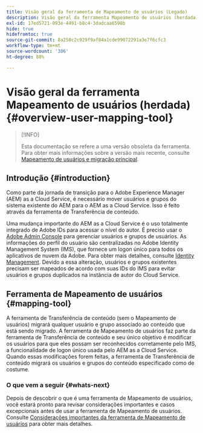 ```yaml
---
title: Visão geral da ferramenta de Mapeamento de usuários (Legado)
description: Visão geral da ferramenta Mapeamento de usuários (herdada)
exl-id: 17ed5721-093e-4491-b8c4-3dadcaa6598b
hide: true
hidefromtoc: true
source-git-commit: 8a258c2c929f9af84a1cde99072291a3e7f6cfc3
workflow-type: tm+mt
source-wordcount: '306'
ht-degree: 88%

---
```


# Visão geral da ferramenta Mapeamento de usuários (herdada) {#overview-user-mapping-tool}

>[!INFO]
>
>Esta documentação se refere a uma versão obsoleta da ferramenta. Para obter mais informações sobre a versão mais recente, consulte [Mapeamento de usuários e migração principal](/help/journey-migration/content-transfer-tool/using-content-transfer-tool/user-mapping-and-migration.md).

<!-- Alexandru: drafting this for now

>[!CONTEXTUALHELP]
>id="aemcloud_ctt_usermapping"
>title="User Mapping Tool"
>abstract="The Content Transfer Tool helps you move users and groups from your existing AEM system to AEM as a Cloud Service. Existing users and groups need to be mapped to their IMS IDs to avoid duplicate users and groups on the Cloud Service author instance."
>additional-url="https://experienceleague.adobe.com/docs/experience-manager-cloud-service/moving/cloud-migration/content-transfer-tool/using-user-mapping-tool.html?lang=en#important-considerations" text="Important Considerations for using User Mapping Tool"
>additional-url="https://experienceleague.adobe.com/docs/experience-manager-cloud-service/moving/cloud-migration/content-transfer-tool/using-user-mapping-tool.html?lang=en#using-user-mapping-tool" text="Using User Mapping Tool"

-->

## Introdução {#introduction}

Como parte da jornada de transição para o Adobe Experience Manager (AEM) as a Cloud Service, é necessário mover usuários e grupos do sistema existente do AEM para o AEM as a Cloud Service. Isso é feito através da ferramenta de Transferência de conteúdo.

Uma mudança importante do AEM as a Cloud Service é o uso totalmente integrado de Adobe IDs para acessar o nível do autor.  É preciso usar o [Adobe Admin Console](https://helpx.adobe.com/br/enterprise/using/admin-console.html) para gerenciar usuários e grupos de usuários. As informações do perfil do usuário são centralizadas no Adobe Identity Management System (IMS), que fornece um logon único para todos os aplicativos de nuvem da Adobe. Para obter mais detalhes, consulte [Identity Management](https://experienceleague.adobe.com/docs/experience-manager-cloud-service/overview/what-is-new-and-different.html?lang=pt-BR#identity-management). Devido a essa alteração, usuários e grupos existentes precisam ser mapeados de acordo com suas IDs do IMS para evitar usuários e grupos duplicados na instância de autor do Cloud Service.

## Ferramenta de Mapeamento de usuários {#mapping-tool}

A ferramenta de Transferência de conteúdo (sem o Mapeamento de usuários) migrará qualquer usuário e grupo associado ao conteúdo que está sendo migrado. A ferramenta de Mapeamento de usuários faz parte da ferramenta de Transferência de conteúdo e seu único objetivo é modificar os usuários para que eles possam ser reconhecidos corretamente pelo IMS, a funcionalidade de logon único usada pelo AEM as a Cloud Service. Quando essas modificações forem feitas, a ferramenta de Transferência de conteúdo migrará os usuários e grupos do conteúdo especificado como de costume.

### O que vem a seguir {#whats-next}

Depois de descobrir o que é uma ferramenta de Mapeamento de usuários, você estará pronto para revisar considerações importantes e casos excepcionais antes de usar a ferramenta de Mapeamento de usuários. Consulte [Considerações importantes da ferramenta de Mapeamento de usuários](/help/journey-migration/content-transfer-tool/user-mapping-tool-legacy/considerations-user-mapping-tool-legacy.md) para obter mais detalhes.
